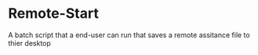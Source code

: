 # Remote-Start
A batch script that a end-user can run that saves a remote assitance file to thier desktop
